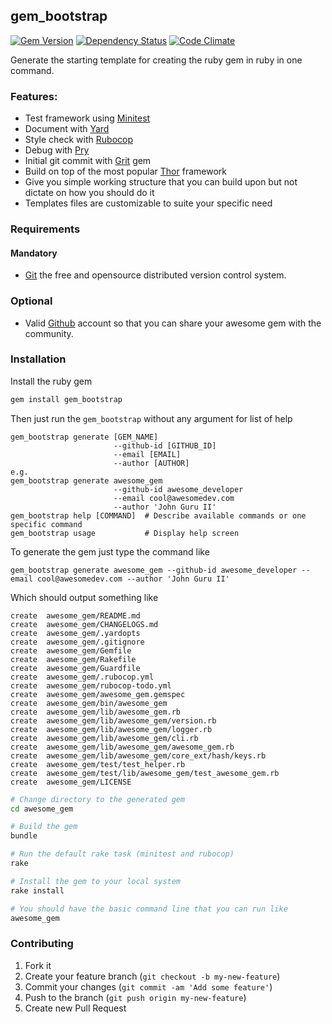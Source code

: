 ## gem_bootstrap

[![Gem Version](https://badge.fury.io/rb/gem_bootstrap.svg)](http://badge.fury.io/rb/gem_bootstrap)
[![Dependency Status](https://gemnasium.com/agilecreativity/gem_bootstrap.png)](https://gemnasium.com/agilecreativity/gem_bootstrap)
[![Code Climate](https://codeclimate.com/github/agilecreativity/gem_bootstrap.png)](https://codeclimate.com/github/agilecreativity/gem_bootstrap)

Generate the starting template for creating the ruby gem in ruby in one command.

### Features:

- Test framework using [Minitest][]
- Document with [Yard][]
- Style check with [Rubocop][]
- Debug with [Pry][]
- Initial git commit with [Grit] gem
- Build on top of the most popular [Thor][] framework
- Give you simple working structure that you can build upon but not dictate on
  how you should do it
- Templates files are customizable to suite your specific need

### Requirements

#### Mandatory

- [Git][] the free and opensource distributed version control system.

### Optional

- Valid [Github][] account so that you can share your awesome gem with the community.

### Installation

Install the ruby gem

```sh
gem install gem_bootstrap
```

Then just run the `gem_bootstrap` without any argument for list of help

```
gem_bootstrap generate [GEM_NAME]
                       --github-id [GITHUB_ID]
                       --email [EMAIL]
                       --author [AUTHOR]
e.g.
gem_bootstrap generate awesome_gem
                       --github-id awesome_developer
                       --email cool@awesomedev.com
                       --author 'John Guru II'
gem_bootstrap help [COMMAND]  # Describe available commands or one specific command
gem_bootstrap usage           # Display help screen
```
To generate the gem just type the command like

```
gem_bootstrap generate awesome_gem --github-id awesome_developer -- email cool@awesomedev.com --author 'John Guru II'
```
Which should output something like

```
create  awesome_gem/README.md
create  awesome_gem/CHANGELOGS.md
create  awesome_gem/.yardopts
create  awesome_gem/.gitignore
create  awesome_gem/Gemfile
create  awesome_gem/Rakefile
create  awesome_gem/Guardfile
create  awesome_gem/.rubocop.yml
create  awesome_gem/rubocop-todo.yml
create  awesome_gem/awesome_gem.gemspec
create  awesome_gem/bin/awesome_gem
create  awesome_gem/lib/awesome_gem.rb
create  awesome_gem/lib/awesome_gem/version.rb
create  awesome_gem/lib/awesome_gem/logger.rb
create  awesome_gem/lib/awesome_gem/cli.rb
create  awesome_gem/lib/awesome_gem/awesome_gem.rb
create  awesome_gem/lib/awesome_gem/core_ext/hash/keys.rb
create  awesome_gem/test/test_helper.rb
create  awesome_gem/test/lib/awesome_gem/test_awesome_gem.rb
create  awesome_gem/LICENSE
```

```sh
# Change directory to the generated gem
cd awesome_gem

# Build the gem
bundle

# Run the default rake task (minitest and rubocop)
rake

# Install the gem to your local system
rake install

# You should have the basic command line that you can run like
awesome_gem
```

### Contributing

1. Fork it
2. Create your feature branch (`git checkout -b my-new-feature`)
3. Commit your changes (`git commit -am 'Add some feature'`)
4. Push to the branch (`git push origin my-new-feature`)
5. Create new Pull Request

[Git]: http://git-scm.com/
[github]: https://github.com/
[Grit]: https://github.com/mojombo/grit
[Minitest]: https://github.com/seattlerb/minitest
[Thor]: https://github.com/erikhuda/thor
[Yard]: https://github.com/lsegal/yard
[Rubocop]: https://github.com/bbatsov/rubocop
[Pry]: https://github.com/pry/pry

